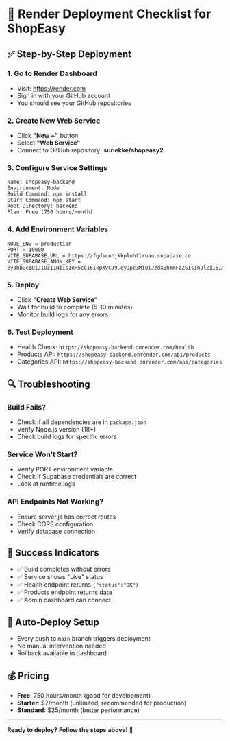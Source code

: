 # 🚀 Render Deployment Checklist for ShopEasy

## ✅ **Step-by-Step Deployment**

### **1. Go to Render Dashboard**
- Visit: https://render.com
- Sign in with your GitHub account
- You should see your GitHub repositories

### **2. Create New Web Service**
- Click **"New +"** button
- Select **"Web Service"**
- Connect to GitHub repository: **suriekke/shopeasy2**

### **3. Configure Service Settings**
```
Name: shopeasy-backend
Environment: Node
Build Command: npm install
Start Command: npm start
Root Directory: backend
Plan: Free (750 hours/month)
```

### **4. Add Environment Variables**
```
NODE_ENV = production
PORT = 10000
VITE_SUPABASE_URL = https://fgdscohjkkpluhtlruau.supabase.co
VITE_SUPABASE_ANON_KEY = eyJhbGciOiJIUzI1NiIsInR5cCI6IkpXVCJ9.eyJpc3MiOiJzdXBhYmFzZSIsInJlZiI6ImZnZHNjb2hqa2twbHVodGxydWF1Iiwicm9sZSI6ImFub24iLCJpYXQiOjE3NTY3NDI1MzEsImV4cCI6MjA3MjMxODUzMX0.P59uwU00Tu7WIMC85k8uoURIysBZI55g8HN9hwtK3jU
```

### **5. Deploy**
- Click **"Create Web Service"**
- Wait for build to complete (5-10 minutes)
- Monitor build logs for any errors

### **6. Test Deployment**
- Health Check: `https://shopeasy-backend.onrender.com/health`
- Products API: `https://shopeasy-backend.onrender.com/api/products`
- Categories API: `https://shopeasy-backend.onrender.com/api/categories`

## 🔍 **Troubleshooting**

### **Build Fails?**
- Check if all dependencies are in `package.json`
- Verify Node.js version (18+)
- Check build logs for specific errors

### **Service Won't Start?**
- Verify PORT environment variable
- Check if Supabase credentials are correct
- Look at runtime logs

### **API Endpoints Not Working?**
- Ensure server.js has correct routes
- Check CORS configuration
- Verify database connection

## 🌟 **Success Indicators**
- ✅ Build completes without errors
- ✅ Service shows "Live" status
- ✅ Health endpoint returns `{"status":"OK"}`
- ✅ Products endpoint returns data
- ✅ Admin dashboard can connect

## 🔄 **Auto-Deploy Setup**
- Every push to `main` branch triggers deployment
- No manual intervention needed
- Rollback available in dashboard

## 💰 **Pricing**
- **Free**: 750 hours/month (good for development)
- **Starter**: $7/month (unlimited, recommended for production)
- **Standard**: $25/month (better performance)

---

**Ready to deploy? Follow the steps above! 🚀**
